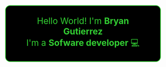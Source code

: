 <h1 align="center" style="color: limegreen;background-color: black;padding: 2rem 4rem;border-radius: 1rem;border: 2px solid limegreen;font-weight: normal">
Hello World! I'm <strong>Bryan Gutierrez</strong><br/>
I'm a <strong>Sofware developer</strong> 💻
</h1>